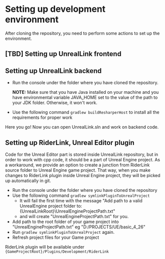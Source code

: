 <h1>Setting up development environment</h1>

<p>After cloning the repository, you need to perform some actions to set up the environment.</p>

<h2>[TBD] Setting up UnrealLink frontend</h2>

<h2>Setting up UnrealLink backend</h2>
<ul>
    <li>    
        Run the console under the folder where you have cloned the repository.
        <p><strong>NOTE:</strong> Make sure that you have Java installed on your machine and you have environmental variable JAVA_HOME set to the value of the path to your JDK folder. Otherwise, it won't work.</p>
    </li>
    <li>
        Use the following command <code>gradlew buildResharperHost</code> to install all the requirements for proper work
    </li>
</ul>
<p>Here you go! Now you can open UnrealLink.sln and work on backend code.</p>

<h2>Setting up RiderLink, Unreal Editor plugin</h2>
<p>Code for the Unreal Editor part is stored inside UnrealLink repository, but in order to work with cpp code, it should be a part of Unreal Engine project.
As a workaround, we provide an option to create a junction from RiderLink source folder to Unreal Engine game project.
That way, when you make changes to RiderLink plugin inside Unreal Engine project, they will be picked up automatically in git.</p>
<ul>
    <li>Run the console under the folder where you have cloned the repository</li>
    <li>Use the following command <code>gradlew symlinkPluginToUnrealProject</code>
        <ul>
            <li>It will fail the first time with the message "Add path to a valid UnrealEngine project folder to: {UnrealLinkRoot}\UnrealEngineProjectPath.txt"</li>
            <li>and will create "UnrealEngineProjectPath.txt" for you.</li>
        </ul>
    </li>
    <li>Add path to the root folder of your game project into "UnrealEngineProjectPath.txt" eg "D:/PROJECTS/UE/basic_4_26"</li>
    <li>Run <code>gradlew symlinkPluginToUnrealProject</code> again.</li>
    <li>Refresh project files for your Game project</li>
</ul>
<p>RiderLink plugin will be available under <code>{GameProjectRoot}/Plugins/Development/RiderLink</code></p>



